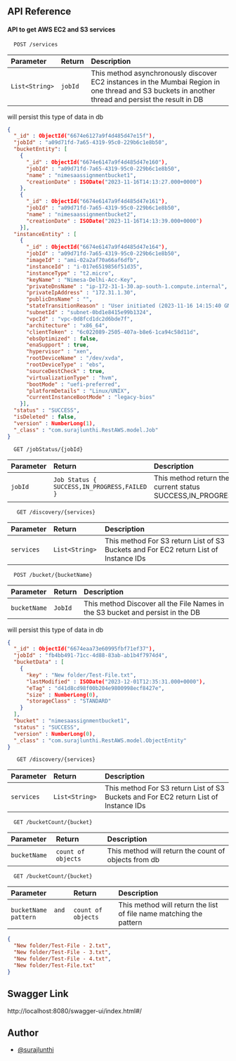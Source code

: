
## API Reference


#### API to get AWS EC2 and S3 services

```http
  POST /services
```
| Parameter      | Return  | Description       |
|:---------------|:--------|:------------------|
| `List<String>` | `jobId` | This method  asynchronously discover EC2 instances in the Mumbai Region in one thread and S3 buckets in another thread and persist the result in DB |``

will persist this type of data in db

```json
{
  "_id" : ObjectId("6674e6127a9f4d485d47e15f"),
  "jobId" : "a09d71fd-7a65-4319-95c0-229b6c1e8b50",
  "bucketEntity": [
    {
      "_id" : ObjectId("6674e6147a9f4d485d47e160"),
      "jobId" : "a09d71fd-7a65-4319-95c0-229b6c1e8b50",
      "name" : "nimesaassignmentbucket1",
      "creationDate" : ISODate("2023-11-16T14:13:27.000+0000")
    },
    {
      "_id" : ObjectId("6674e6147a9f4d485d47e161"),
      "jobId" : "a09d71fd-7a65-4319-95c0-229b6c1e8b50",
      "name" : "nimesaassignmentbucket2",
      "creationDate" : ISODate("2023-11-16T14:13:39.000+0000")
    }],
  "instanceEntity" : [
    {
      "_id" : ObjectId("6674e6147a9f4d485d47e164"),
      "jobId" : "a09d71fd-7a65-4319-95c0-229b6c1e8b50",
      "imageId" : "ami-02a2af70a66af6dfb",
      "instanceId" : "i-017e6519856f51d35",
      "instanceType" : "t2.micro",
      "keyName" : "Nimesa-Delhi-Acc-Key",
      "privateDnsName" : "ip-172-31-1-30.ap-south-1.compute.internal",
      "privateIpAddress" : "172.31.1.30",
      "publicDnsName" : "",
      "stateTransitionReason" : "User initiated (2023-11-16 14:15:40 GMT)",
      "subnetId" : "subnet-0bd1e8415e99b1324",
      "vpcId" : "vpc-0d8fcd1dc2d6bde7f",
      "architecture" : "x86_64",
      "clientToken" : "6c022089-2505-407a-b8e6-1ca94c58d11d",
      "ebsOptimized" : false,
      "enaSupport" : true,
      "hypervisor" : "xen",
      "rootDeviceName" : "/dev/xvda",
      "rootDeviceType" : "ebs",
      "sourceDestCheck" : true,
      "virtualizationType" : "hvm",
      "bootMode" : "uefi-preferred",
      "platformDetails" : "Linux/UNIX",
      "currentInstanceBootMode" : "legacy-bios"
    }],
  "status" : "SUCCESS",
  "isDeleted" : false,
  "version" : NumberLong(1),
  "_class" : "com.surajlunthi.RestAWS.model.Job"
}
```

```http
  GET /jobStatus/{jobId}
```
| Parameter | Return                                       | Description                                                          |
|:----------|:---------------------------------------------|:---------------------------------------------------------------------|
| `jobId`   | `Job Status { SUCCESS,IN_PROGRESS,FAILED } ` | This method return the job current status SUCCESS,IN_PROGRESS,FAILED |``


```http
   GET /discovery/{services}
```
| Parameter | Return                                       | Description                                                                           |
|:----------|:---------------------------------------------|:--------------------------------------------------------------------------------------|
| `services`   | `List<String> ` | This method  For S3 return List of S3 Buckets and For EC2 return List of Instance IDs |``


```http
  POST /bucket/{bucketName}
```
| Parameter    | Return                                      | Description  |
|:-------------|:--------------------------------------------|:-------------|
| `bucketName` | `JobId`                                          | This method Discover all the File Names in the S3 bucket and persist in the DB |``


will persist this type of data in db

```json
{
  "_id" : ObjectId("6674eaa73e60995fbf71ef37"),
  "jobId" : "fb4bb491-71cc-4d88-83ab-ab1b4f7974d4",
  "bucketData" : [
    {
      "key" : "New folder/Test-File.txt",
      "lastModified" : ISODate("2023-12-01T12:35:31.000+0000"),
      "eTag" : "d41d8cd98f00b204e9800998ecf8427e",
      "size" : NumberLong(0),
      "storageClass" : "STANDARD"
    }
  ],
  "bucket" : "nimesaassignmentbucket1",
  "status" : "SUCCESS",
  "version" : NumberLong(0),
  "_class" : "com.surajlunthi.RestAWS.model.ObjectEntity"
}
```

```http
   GET /discovery/{services}
```
| Parameter | Return                                       | Description                                                                           |
|:----------|:---------------------------------------------|:--------------------------------------------------------------------------------------|
| `services`   | `List<String> ` | This method  For S3 return List of S3 Buckets and For EC2 return List of Instance IDs |``



```http
  GET /bucketCount/{bucket}
```
| Parameter     | Return             | Description                                          |
|:--------------|:-------------------|:-----------------------------------------------------|
| `bucketName ` | `count of objects` | This method will return the count of objects from db |``


```http
  GET /bucketCount/{bucket}
```
| Parameter                  | Return             | Description                                                        |
|:---------------------------|:-------------------|:-------------------------------------------------------------------|
| `bucketName  and pattern ` | `count of objects` | This method will return the list of file name matching the pattern |``

```json
{
  "New folder/Test-File - 2.txt",
  "New folder/Test-File - 3.txt",
  "New folder/Test-File - 4.txt",
  "New folder/Test-File.txt"
}
```
## Swagger Link
http://localhost:8080/swagger-ui/index.html#/

## Author

- [@surajlunthi](https://github.com/surajlunthi)